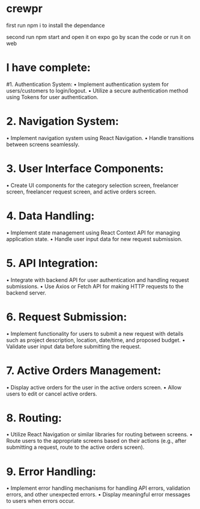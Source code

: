 # crewpr

first run npm i to install the dependance

second run npm start and open it on expo go by scan the code or run it on web 


# I have complete:

#1. Authentication System:
• Implement authentication system for users/customers to login/logout.
• Utilize a secure authentication method using Tokens for user authentication.

# 2. Navigation System:
• Implement navigation system using React Navigation.
• Handle transitions between screens seamlessly.

# 3. User Interface Components:
• Create UI components for the category selection screen, freelancer screen, freelancer request
screen, and active orders screen.

# 4. Data Handling:
• Implement state management using React Context API for managing application state.
• Handle user input data for new request submission.

# 5. API Integration:
• Integrate with backend API for user authentication and handling request submissions.
• Use Axios or Fetch API for making HTTP requests to the backend server.

# 6. Request Submission:
• Implement functionality for users to submit a new request with details such as project
description, location, date/time, and proposed budget.
• Validate user input data before submitting the request.

# 7. Active Orders Management:
• Display active orders for the user in the active orders screen.
• Allow users to edit or cancel active orders.

# 8. Routing:
• Utilize React Navigation or similar libraries for routing between screens.
• Route users to the appropriate screens based on their actions (e.g., after submitting a request,
route to the active orders screen).

# 9. Error Handling:
• Implement error handling mechanisms for handling API errors, validation errors, and other
unexpected errors.
• Display meaningful error messages to users when errors occur.
